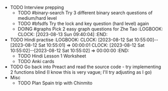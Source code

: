 - TODO Interview prepping
	- TODO #binary-search Try 3 different binary search questions of medium/hard level
	- TODO #bfsdfs Try the lock and key question (hard level) again
	- DOING #graphs Pick 2 easy graph questions for Zhe Tao
	  :LOGBOOK:
	  CLOCK: [2023-08-13 Sun 09:40:04]
	  :END:
- TODO Hindi practise
  :LOGBOOK:
  CLOCK: [2023-08-12 Sat 10:55:00]--[2023-08-12 Sat 10:55:01] =>  00:00:01
  CLOCK: [2023-08-12 Sat 10:55:02]--[2023-08-12 Sat 10:55:02] =>  00:00:00
  :END:
	- TODO Hindi Lesson 1 Worksheet
	- TODO Anki cards
- TODO Go back into Preact and read the source code - try implementing 2 functions blind (I know this is very vague; I'll try adjusting as I go)
- Misc
	- TODO Plan Spain trip with Chinmito